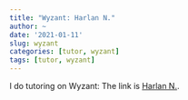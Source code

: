 ```yaml
---
title: "Wyzant: Harlan N."
author: ~
date: '2021-01-11'
slug: wyzant
categories: [tutor, wyzant]
tags: [tutor, wyzant]
---
```


I do tutoring on Wyzant:  The link is [Harlan N.](https://www.wyzant.com/Tutors/Harlan).

